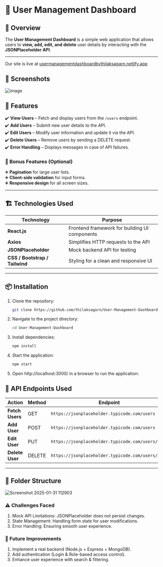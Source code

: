 # 🏢 User Management Dashboard  

## 📌 Overview  
The **User Management Dashboard** is a simple web application that allows users to **view, add, edit, and delete** user details by interacting with the **JSONPlaceholder API**.

---

Our site is live at [ usermanagementdashboardbythilaksagarn.netlify.app](https://usermanagementdashboardbythilaksagarn.netlify.app/)
## 📸 Screenshots
![image](https://github.com/user-attachments/assets/2a7be88a-240e-40e8-a728-db6d5dbee860)


## 🚀 Features  

✔️ **View Users** – Fetch and display users from the `/users` endpoint.  
✔️ **Add Users** – Submit new user details to the API.  
✔️ **Edit Users** – Modify user information and update it via the API.  
✔️ **Delete Users** – Remove users by sending a DELETE request.  
✔️ **Error Handling** – Displays messages in case of API failures.  

### 🎁 Bonus Features (Optional)  
➕ **Pagination** for large user lists.  
➕ **Client-side validation** for input forms.  
➕ **Responsive design** for all screen sizes.  

---

## 🏗️ Technologies Used  

| Technology | Purpose |
|------------|---------|
| **React.js** | Frontend framework for building UI components |
| **Axios** | Simplifies HTTP requests to the API |
| **JSONPlaceholder** | Mock backend API for testing |
| **CSS / Bootstrap / Tailwind** | Styling for a clean and responsive UI |

---

## 📦 Installation  
1. Clone the repository:  
   ```bash
   git clone https://github.com/thilaksagarn/User-Management-Dashboard.git
2. Navigate to the project directory:
    ```bash
    cd User-Management-Dashboard
3. Install dependencies:
   ```bash
   npm install
4.  Start the application:
    ```bash
    npm start
5. Open http://localhost:3000/ in a browser to run the application:

 
## 🔗 API Endpoints Used  

| Action       | Method | Endpoint |
|-------------|--------|------------------------------------------|
| **Fetch Users** | GET    | `https://jsonplaceholder.typicode.com/users` |
| **Add User**   | POST   | `https://jsonplaceholder.typicode.com/users` |
| **Edit User**  | PUT    | `https://jsonplaceholder.typicode.com/users/{id}` |
| **Delete User**| DELETE | `https://jsonplaceholder.typicode.com/users/{id}` |

---

## 📂 Folder Structure 
 ![Screenshot 2025-01-31 112903](https://github.com/user-attachments/assets/86624df6-f32b-496f-b42a-c8d458e820d0)


### ⚠️ Challenges Faced
  1. Mock API Limitations: JSONPlaceholder does not persist changes.
  2. State Management: Handling form state for user modifications.
  3. Error Handling: Ensuring smooth user experience.

### 🎯 Future Improvements
  1. Implement a real backend (Node.js + Express + MongoDB).
  2. Add authentication (Login & Role-based access control).
  3. Enhance user experience with search & filtering.
